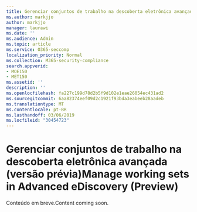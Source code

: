 ```yaml
---
title: Gerenciar conjuntos de trabalho na descoberta eletrônica avançada (versão prévia)
ms.author: markjjo
author: markjjo
manager: laurawi
ms.date: ''
ms.audience: Admin
ms.topic: article
ms.service: O365-seccomp
localization_priority: Normal
ms.collection: M365-security-compliance
search.appverid:
- MOE150
- MET150
ms.assetid: ''
description: ''
ms.openlocfilehash: fa227c199d78d2b5f9d102e1eae26054ec431ad2
ms.sourcegitcommit: 6aa82374eef09d2c1921f93bda3eabeeb28aadeb
ms.translationtype: MT
ms.contentlocale: pt-BR
ms.lasthandoff: 03/06/2019
ms.locfileid: "30454723"
---
```

# <a name="manage-working-sets-in-advanced-ediscovery-preview"></a><span data-ttu-id="c4d69-102">Gerenciar conjuntos de trabalho na descoberta eletrônica avançada (versão prévia)</span><span class="sxs-lookup"><span data-stu-id="c4d69-102">Manage working sets in Advanced eDiscovery (Preview)</span></span>  

<span data-ttu-id="c4d69-103">Conteúdo em breve.</span><span class="sxs-lookup"><span data-stu-id="c4d69-103">Content coming soon.</span></span>
